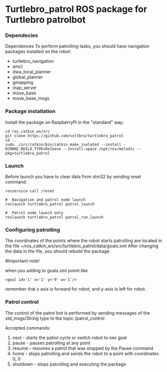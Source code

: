 # Turtlebro_patrol ROS package for Turtlebro patrolbot

### Dependecies
Dependences
To perform patrolling tasks, you should have navigation packages installed on the robot:

* turtlebro_navigation
* amcl
* dwa_local_planner
* global_planner
* gmapping
* map_server
* move_base
* move_base_msgs


### Package installation
Install the package on RaspberryPi in the "standard" way:

```
cd ros_catkin_ws/src
git clone https://github.com/voltbro/turtlebro_patrol
cd ..
sudo ./src/catkin/bin/catkin_make_isolated --install -DCMAKE_BUILD_TYPE=Release --install-space /opt/ros/melodic --pkg=turtlebro_patrol
```

### Launch

Before launch you have to clear data from stm32 by sending reset command:
```
rosservice call /reset
```


```
#  Navigation and patrol node launch
roslaunch turtlebro_patrol patrol.launch

#  Patrol node launch only
roslaunch turtlebro_patrol patrol_run.launch
```

### Configuring patrolling
The coordinates of the points where the robot starts patrolling are located in the file
~/ros_catkin_ws/src/turtlebro_patrol/data/goals.xml
After changing the data in the file, you should rebuild the package.


#Important note! 

when you adding to goals.xml poimt like
```
<goal id='1' x='1' y='0' w='1'/>
```
remember that x axis is forward for robot, and y-axis is left for robot.

### Patrol control
The control of the patrol bot is performed by sending messages of the std_msgs/String type to the topic /patrol_control

Accepted commands:
1. next - starts the patrol cycle or switch robot to nex goal
2. pause - pauses patrolling at any point
3. resume - resumes a patrol that was stopped by the Pause command
4. home - stops patrolling and sends the robot to a point with coordinates 0, 0
5. shutdown - stops patrolling and executing the package
